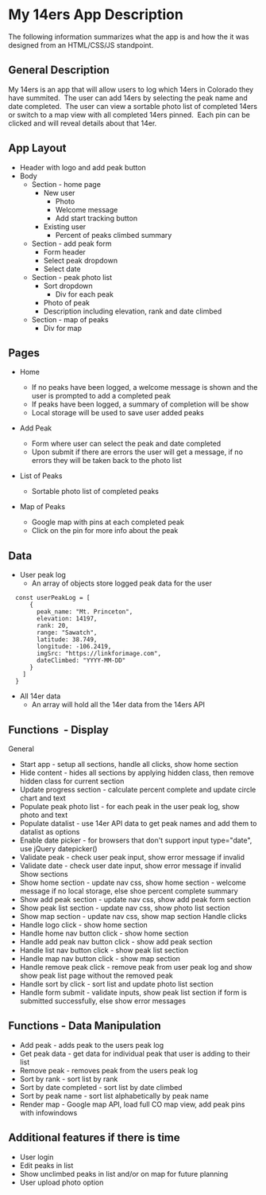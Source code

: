 # My 14ers App Description
The following information summarizes what the app is and how the it was designed from an HTML/CSS/JS standpoint.

## General Description
My 14ers is an app that will allow users to log which 14ers in Colorado they have summited.  The user can add 14ers by selecting the peak name and date completed.  The user can view a sortable photo list of completed 14ers or switch to a map view with all completed 14ers pinned.  Each pin can be clicked and will reveal details about that 14er.
 
## App Layout
* Header with logo and add peak button
* Body
  * Section - home page
    * New user
      * Photo
      * Welcome message
      * Add start tracking button
    * Existing user
      * Percent of peaks climbed summary
  * Section - add peak form
    * Form header  
    * Select peak dropdown
    * Select date
  * Section - peak photo list
    * Sort dropdown
	  * Div for each peak
     * Photo of peak
     * Description including elevation, rank and date climbed
  * Section - map of peaks
    * Div for map
 
## Pages
* Home
  * If no peaks have been logged, a welcome message is shown and the user is prompted to add a completed peak
  * If peaks have been logged, a summary of completion will be show
  * Local storage will be used to save user added peaks

* Add Peak
  * Form where user can select the peak and date completed
  * Upon submit if there are errors the user will get a message, if no errors they will be taken back to the photo list

* List of Peaks
  * Sortable photo list of completed peaks

* Map of Peaks
  * Google map with pins at each completed peak
  * Click on the pin for more info about the peak
 

## Data
* User peak log
  * An array of objects store logged peak data for the user
```
  const userPeakLog = [
      {
        peak_name: "Mt. Princeton",
        elevation: 14197,
        rank: 20,
        range: "Sawatch",
        latitude: 38.749,
        longitude: -106.2419,
        imgSrc: "https://linkforimage.com",
        dateClimbed: "YYYY-MM-DD"
      }
    ]
  }
```

* All 14er data
  * An array will hold all the 14er data from the 14ers API
 
## Functions  - Display
General
* Start app - setup all sections, handle all clicks, show home section
* Hide content - hides all sections by applying hidden class, then remove hidden class for current section
* Update progress section - calculate percent complete and update circle chart and text
* Populate peak photo list - for each peak in the user peak log, show photo and text
* Populate datalist - use 14er API data to get peak names and add them to datalist as options
* Enable date picker - for browsers that don't support input type="date", use jQuery datepicker()
* Validate peak - check user peak input, show error message if invalid
* Validate date - check user date input, show error message if invalid
Show sections
* Show home section - update nav css, show home section - welcome message if no local storage, else shoe percent complete summary
* Show add peak section - update nav css, show add peak form section
* Show peak list section - update nav css, show photo list section
* Show map section - update nav css, show map section
Handle clicks
* Handle logo click - show home section
* Handle home nav button click - show home section
* Handle add peak nav button click - show add peak section
* Handle list nav button click - show peak list section
* Handle map nav button click - show map section
*	Handle remove peak click - remove peak from user peak log and show show peak list page without the removed peak
*	Handle sort by click - sort list and update photo list section
* Handle form submit - validate inputs, show peak list section if form is submitted successfully, else show error messages

## Functions - Data Manipulation
*	Add peak - adds peak to the users peak log
* Get peak data - get data for individual peak that user is adding to their list
*	Remove peak - removes peak from the users peak log
*	Sort by rank - sort list by rank
*	Sort by date completed - sort list by date climbed
*	Sort by peak name - sort list alphabetically by peak name
* Render map - Google map API, load full CO map view, add peak pins with infowindows
 
## Additional features if there is time
*	User login
*	Edit peaks in list
*	Show unclimbed peaks in list and/or on map for future planning
* User upload photo option
